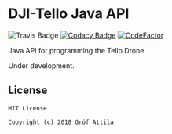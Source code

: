 # DJI-Tello Java API

![Travis Badge](https://travis-ci.com/grofattila/dji-tello.svg?branch=master)
[![Codacy Badge](https://api.codacy.com/project/badge/Grade/0d1fa49ccd61483dab3cf66438c6b76c)](https://app.codacy.com/app/grofattila/dji-tello?utm_source=github.com&utm_medium=referral&utm_content=grofattila/dji-tello&utm_campaign=Badge_Grade_Dashboard)
[![CodeFactor](https://www.codefactor.io/repository/github/grofattila/dji-tello/badge)](https://www.codefactor.io/repository/github/grofattila/dji-tello)


Java API for programming the Tello Drone. 

Under development. 
 


License
-------

```
MIT License

Copyright (c) 2018 Gróf Attila
```
